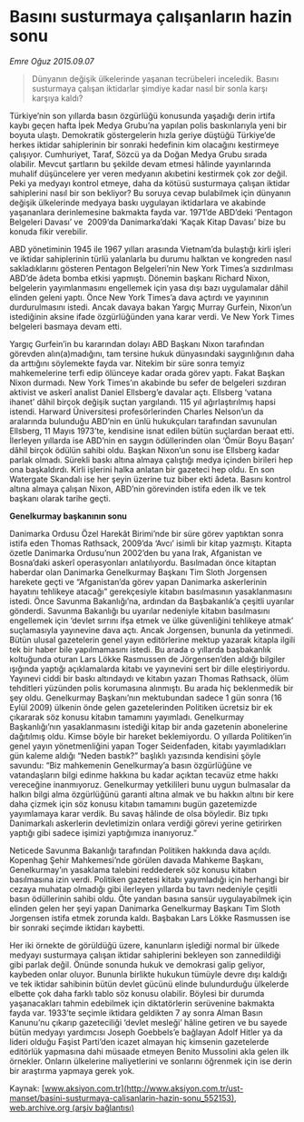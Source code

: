 # Basını susturmaya çalışanların hazin sonu

*Emre Oğuz 2015.09.07*

<div class="pNewsDetailMainContent" itemprop="articleBody">
 <blockquote>
  <p>
   Dünyanın değişik ülkelerinde yaşanan tecrübeleri inceledik. Basını susturmaya çalışan iktidarlar şimdiye kadar nasıl bir sonla karşı karşıya kaldı?
  </p>
 </blockquote>
 <p>
  Türkiye’nin son yıllarda basın özgürlüğü konusunda yaşadığı derin irtifa kaybı geçen hafta İpek Medya Grubu’na yapılan polis baskınlarıyla yeni bir boyuta ulaştı. Demokratik göstergelerin hızla geriye düştüğü Türkiye’de herkes iktidar sahiplerinin bir sonraki hedefinin kim olacağını kestirmeye çalışıyor. Cumhuriyet, Taraf, Sözcü ya da Doğan Medya Grubu sırada olabilir. Mevcut şartların bu şekilde devam etmesi hâlinde yayınlarında muhalif düşüncelere yer veren medyanın akıbetini kestirmek çok zor değil. Peki ya medyayı kontrol etmeye, daha da kötüsü susturmaya çalışan iktidar sahiplerini nasıl bir son bekliyor? Bu soruya cevap bulabilmek için dünyanın değişik ülkelerinde medyaya baskı uygulayan iktidarlara ve akabinde yaşananlara derinlemesine bakmakta fayda var. 1971’de ABD’deki ‘Pentagon Belgeleri Davası’ ve  2009’da Danimarka’daki ‘Kaçak Kitap Davası’ bize bu konuda fikir verebilir.
 </p>
 <p>
  ABD yönetiminin 1945 ile 1967 yılları arasında Vietnam’da bulaştığı kirli işleri ve iktidar sahiplerinin türlü yalanlarla bu durumu halktan ve kongreden nasıl sakladıklarını gösteren Pentagon Belgeleri’nin New York Times’a sızdırılması ABD’de âdeta bomba etkisi yapmıştı. Dönemin başkanı Richard Nixon, belgelerin yayımlanmasını engellemek için yasa dışı bazı uygulamalar dâhil elinden geleni yaptı. Önce New York Times’a dava açtırdı ve yayınının durdurulmasını istedi. Ancak davaya bakan Yargıç Murray Gurfein, Nixon’un istediğinin aksine ifade özgürlüğünden yana karar verdi. Ve New York Times belgeleri basmaya devam etti.
 </p>
 <p>
  Yargıç Gurfein’in bu kararından dolayı ABD Başkanı Nixon tarafından görevden alın(a)madığını, tam tersine hukuk dünyasındaki saygınlığının daha da arttığını söylemekte fayda var. Nitekim bir süre sonra temyiz mahkemelerine terfi edip ölünceye kadar orada görev yaptı. Fakat Başkan Nixon durmadı. New York Times’ın akabinde bu sefer de belgeleri sızdıran aktivist ve askerî analist Daniel Ellsberg’e davalar açtı. Ellsberg ‘vatana ihanet’ dâhil birçok değişik suçtan yargılandı. 115 yıl ağırlaştırılmış hapsi istendi. Harward Üniversitesi profesörlerinden Charles Nelson’un da aralarında bulunduğu ABD’nin en ünlü hukukçuları tarafından savunulan Ellsberg, 11 Mayıs 1973’te, kendisine isnat edilen bütün suçlardan beraat etti. İlerleyen yıllarda ise ABD’nin en saygın ödüllerinden olan ‘Ömür Boyu Başarı’ dâhil birçok ödülün sahibi oldu. Başkan Nixon’un sonu ise Ellsberg kadar parlak olmadı. Sürekli baskı altına almaya çalıştığı medya içinden birileri hep ona başkaldırdı. Kirli işlerini halka anlatan bir gazeteci hep oldu. En son Watergate Skandalı ise her şeyin üzerine tuz biber ekti âdeta. Basını kontrol altına almaya çalışan Nixon, ABD’nin görevinden istifa eden ilk ve tek başkanı olarak tarihe geçti.
 </p>
 <p>
  <strong>
   Genelkurmay başkanının sonu
  </strong>
 </p>
 <p>
  Danimarka Ordusu Özel Harekât Birimi’nde bir süre görev yaptıktan sonra istifa eden Thomas Rathsack, 2009’da ‘Avcı’ isimli bir kitap yazmıştı. Kitapta özetle Danimarka Ordusu’nun 2002’den bu yana Irak, Afganistan ve Bosna’daki askerî operasyonları anlatılıyordu. Basılmadan önce kitaptan haberdar olan Danimarka Genelkurmay Başkanı Tim Sloth Jorgensen harekete geçti ve “Afganistan’da görev yapan Danimarka askerlerinin hayatını tehlikeye atacağı” gerekçesiyle kitabın basılmasının yasaklanmasını istedi. Önce Savunma Bakanlığı’na, ardından da Başbakanlık’a çeşitli uyarılar gönderdi. Savunma Bakanlığı bu uyarılar nedeniyle kitabın basılmasını engellemek için ‘devlet sırrını ifşa etmek ve ülke güvenliğini tehlikeye atmak’ suçlamasıyla yayınevine dava açtı. Ancak Jorgensen, bununla da yetinmedi. Bütün ulusal gazetelerin genel yayın editörlerine mektup yazarak kitapla ilgili tek bir haber bile yapılmamasını istedi. Bu arada o yıllarda başbakanlık koltuğunda oturan Lars Lökke Rasmussen de Jörgensen’den aldığı bilgiler ışığında yaptığı açıklamalarda kitabı ve yayınevini sert bir dille eleştiriyordu. Yayınevi ciddi bir baskı altındaydı ve kitabın yazarı Thomas Rathsack, ölüm tehditleri yüzünden polis korumasına alınmıştı. Bu arada hiç beklenmedik bir şey oldu. Genelkurmay Başkanı’nın mektubundan sadece 1 gün sonra (16 Eylül 2009) ülkenin önde gelen gazetelerinden Politiken ücretsiz bir ek çıkararak söz konusu kitabın tamamını yayımladı. Genelkurmay Başkanlığı’nın yasaklanmasını istediği kitap bir anda gazetenin abonelerine dağıtılmış oldu. Kimse böyle bir hareket beklemiyordu. O yıllarda Politiken’in genel yayın yönetmenliğini yapan Toger Seidenfaden, kitabı yayımladıkları gün kaleme aldığı “Neden bastık?” başlıklı yazısında kendisini şöyle savundu: “Biz mahkemenin Genelkurmay’a basın özgürlüğüne ve vatandaşların bilgi edinme hakkına bu kadar açıktan tecavüz etme hakkı vereceğine inanmıyoruz. Genelkurmay yetkilileri bunu uygun bulmasalar da halkın bilgi alma özgürlüğünü garanti altına almak ve bu hakkın altını bir kere daha çizmek için söz konusu kitabın tamamını bugün gazetemizde yayımlamaya karar verdik. Bu savaş hâlinde de olsa böyledir. Biz tıpkı Danimarkalı askerlerin devletimizin onlara verdiği görevi yerine getirirken yaptığı gibi sadece işimizi yaptığımıza inanıyoruz.”
 </p>
 <p>
  Neticede Savunma Bakanlığı tarafından Politiken hakkında dava açıldı. Kopenhag Şehir Mahkemesi’nde görülen davada Mahkeme Başkanı, Genelkurmay’ın yasaklama talebini reddederek söz konusu kitabın basılmasına izin verdi. Politiken gazetesi kitabı yayımladığı için herhangi bir cezaya muhatap olmadığı gibi ilerleyen yıllarda bu tavrı nedeniyle çeşitli basın ödüllerinin sahibi oldu. Öte yandan basına sansür uygulayabilmek için elinden gelen her şeyi yapan Danimarka Genelkurmay Başkanı Tim Sloth Jorgensen istifa etmek zorunda kaldı. Başbakan Lars Lökke Rasmussen ise bir sonraki seçimde iktidarı kaybetti.
 </p>
 <p>
  Her iki örnekte de görüldüğü üzere, kanunların işlediği normal bir ülkede medyayı susturmaya çalışan iktidar sahiplerini bekleyen son zannedildiği gibi parlak değil. Önünde sonunda hukuk ve demokrasi galip geliyor, kaybeden onlar oluyor. Bununla birlikte hukukun tümüyle devre dışı kaldığı ve tek iktidar sahibinin bütün devlet gücünü elinde bulundurduğu ülkelerde elbette çok daha farklı tablo söz konusu olabilir. Böylesi bir durumda yaşanacakları tahmin edebilmek için diktatörlerin serüvenine bakmakta fayda var. 1933’te seçimle iktidara geldikten 7 ay sonra Alman Basın Kanunu’nu çıkarıp gazeteciliği ‘devlet mesleği’ hâline getiren ve bu sayede bütün medyayı yardımcısı Joseph Goebbels’e bağlayan Adolf Hitler ya da lideri olduğu Faşist Parti’den icazet almayan hiç kimsenin gazetelerde editörlük yapmasına dahi müsaade etmeyen Benito Mussolini akla gelen ilk örnekler. Onların ülkelerine maliyetlerini ve sonlarını öğrenmek için ise derin bir araştırma yapmaya gerek yok.
 </p>
</div>


Kaynak: [www.aksiyon.com.tr](http://www.aksiyon.com.tr/ust-manset/basini-susturmaya-calisanlarin-hazin-sonu_552153), [web.archive.org (arşiv bağlantısı)](http://web.archive.org/web/20150925064902/http://www.aksiyon.com.tr/ust-manset/basini-susturmaya-calisanlarin-hazin-sonu_552153)
